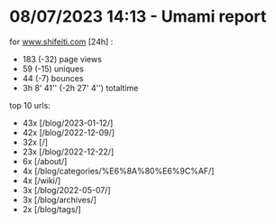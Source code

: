 # 08/07/2023 14:13 - Umami report
for www.shifeiti.com [24h] :

 - 183 (-32) page views
 - 59 (-15) uniques
 - 44 (-7) bounces
 - 3h 8' 41'' (-2h 27' 4'') totaltime


top 10 urls:
 - 43x [/blog/2023-01-12/]
 - 42x [/blog/2022-12-09/]
 - 32x [/]
 - 23x [/blog/2022-12-22/]
 - 6x [/about/]
 - 4x [/blog/categories/%E6%8A%80%E6%9C%AF/]
 - 4x [/wiki/]
 - 3x [/blog/2022-05-07/]
 - 3x [/blog/archives/]
 - 2x [/blog/tags/]


